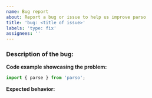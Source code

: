 ```yaml
---
name: Bug report
about: Report a bug or issue to help us improve parso
title: 'bug: <title of issue>'
labels: 'type: fix'
assignees: ''
---
```


### Description of the bug:

<!-- A clear and concise description of what the bug is. -->

**Code example showcasing the problem:**

```ts
import { parse } from 'parso';
```

**Expected behavior:**

<!-- A clear and concise description of what you expected to happen. -->
